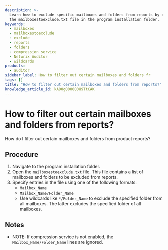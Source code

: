 ```yaml
---
description: >-
  Learn how to exclude specific mailboxes and folders from reports by editing
  the mailboxestoexclude.txt file in the program installation folder.
keywords:
  - mailboxes
  - mailboxestoexclude
  - exclude
  - reports
  - folders
  - compression service
  - Netwrix Auditor
  - wildcards
products:
  - auditor
sidebar_label: How to filter out certain mailboxes and folders fr
tags: []
title: "How to filter out certain mailboxes and folders from reports?"
knowledge_article_id: kA00g000000H9TtCAK
---
```


# How to filter out certain mailboxes and folders from reports?

How do I filter out certain mailboxes and folders from product reports?

## Procedure

1. Navigate to the program installation folder.
2. Open the `mailboxestoexclude.txt` file. This file contains a list of mailboxes and folders to be excluded from reports.
3. Specify entries in the file using one of the following formats:
   - `Mailbox_Name`
   - `Mailbox_Name/Folder_Name`
   - Use wildcards like `*/Folder_Name` to exclude the specified folder from all mailboxes. The latter excludes the specified folder of all mailboxes.

## Notes

- NOTE: If compression service is not enabled, the `Mailbox_Name/Folder_Name` lines are ignored.

